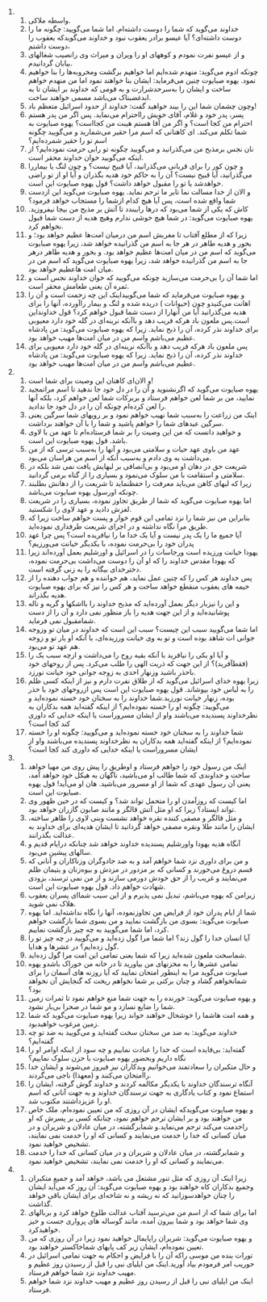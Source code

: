 <ol>
  <li>
    <ol>
      <li>واسطه ملاکی.</li>
      <li>خداوند می‌گوید که شما را دوست داشته‌ام. اما شما می‌گویید: چگونه ما را دوست داشته‌ای؟ آیا عیسو برادر یعقوب نبود و خداوند می‌گویدکه یعقوب را دوست داشتم،</li>
      <li>و از عیسو نفرت نمودم و کوههای او را ویران و میراث وی رانصیب شغالهای بیابان گردانیدم.</li>
      <li>چونکه ادوم می‌گوید: منهدم شده‌ایم اما خواهیم برگشت ومخروبه‌ها را بنا خواهیم نمود. یهوه صبایوت چنین می‌فرماید: ایشان بنا خواهند نمود اما من منهدم خواهم ساخت و ایشان را به‌سرحدشرارت و به قومی که خداوند بر ایشان تا به ابدغضبناک می‌باشد مسمی خواهند ساخت.</li>
      <li>وچون چشمان شما این را بیند خواهید گفت: خداوند از حدود اسرائیل متعظم باد!</li>
      <li>پسر، پدر خود و غلام، آقای خویش رااحترام می‌نماید. پس اگر من پدر هستم احترام من کجا است؟ و اگر من آقا هستم هیبت من کجااست؟ یهوه صبایوت به شما تکلم می‌کند. ای کاهنانی که اسم مرا حقیر می‌شمارید و می‌گویید چگونه اسم تو را حقیر شمرده‌ایم؟</li>
      <li>نان نجس برمذبح من می‌گذرانید و می‌گویید چگونه تو رابی حرمت نموده‌ایم؟ از اینکه می‌گویید خوان خداوند محقر است.</li>
      <li>و چون کور را برای قربانی می‌گذرانید، آیا قبیح نیست؟ و چون لنگ یا بیماررا می‌گذرانید، آیا قبیح نیست؟ آن را به حاکم خود هدیه بگذران و آیا او از تو راضی خواهدشد یا تو را مقبول خواهد داشت؟ قول یهوه صبایوت این است.</li>
      <li>و الان از خدا مسالت نما تابر ما ترحم نماید. یهوه صبایوت می‌گوید این ازدست شما واقع شده است، پس آیا هیچ کدام ازشما را مستجاب خواهد فرمود؟</li>
      <li>کاش که یکی از شما می‌بود که درها راببندد تا آتش بر مذبح من بیجا نیفروزید. یهوه صبایوت می‌گوید: در شما هیچ خوشی ندارم وهیچ هدیه از دست شما قبول نخواهم کرد.</li>
      <li>زیرا که از مطلع آفتاب تا مغربش اسم من درمیان امت‌ها عظیم خواهد بود؛ و بخور و هدیه طاهر در هر جا به اسم من گذرانیده خواهد شد، زیرا یهوه صبایوت می‌گوید که اسم من در میان امت‌ها عظیم خواهد بود. و بخور و هدیه طاهر درهر جا به اسم من گذرانیده خواهد شد، زیرا یهوه صبایوت می‌گوید که اسم من در میان امت هاعظیم خواهد بود.</li>
      <li>اما شما آن را بی‌حرمت می‌سازید چونکه می‌گویید که خوان خداوند نجس است و ثمره آن یعنی طعامش محقر است.</li>
      <li>و یهوه صبایوت می‌فرماید که شما می‌گوییداینک این چه زحمت است و آن را اهانت می‌کنیدو چون (حیوانات ) دریده شده و لنگ و بیمار راآورده، آنها را برای هدیه می‌گذرانید آیا من آنهارا از دست شما قبول خواهم کرد؟ قول خداونداین است.پس ملعون باد هر‌که فریب دهد و باآنکه نرینه‌ای در گله خود دارد معیوبی برای خداوند نذر کرده، آن را ذبح نماید. زیرا که یهوه صبایوت می‌گوید: من پادشاه عظیم می‌باشم واسم من در میان امت‌ها مهیب خواهد بود.</li>
      <li>پس ملعون باد هر‌که فریب دهد و باآنکه نرینه‌ای در گله خود دارد معیوبی برای خداوند نذر کرده، آن را ذبح نماید. زیرا که یهوه صبایوت می‌گوید: من پادشاه عظیم می‌باشم واسم من در میان امت‌ها مهیب خواهد بود.</li>
    </ol>
  </li>
  <li>
    <ol>
      <li>و الان‌ای کاهنان این وصیت برای شما است!</li>
      <li>یهوه صبایوت می‌گوید که اگرنشنوید و آن را در دل خود جا ندهید تا اسم مراتمجید نمایید، من بر شما لعن خواهم فرستاد و بربرکات شما لعن خواهم کرد، بلکه آنها را لعن کرده‌ام چونکه آن را در دل خود جا ندادید.</li>
      <li>اینک من زراعت را به‌سبب شما نهیب خواهم نمود و بر رویهای شما سرگین یعنی سرگین عیدهای شما را خواهم پاشید و شما را با آن خواهند برداشت.</li>
      <li>و خواهید دانست که من این وصیت را بر شما فرستاده‌ام تا عهد من با لاوی باشد. قول یهوه صبایوت این است.</li>
      <li>عهد من باوی عهد حیات و سلامتی می‌بود و آنها را به‌سبب ترسی که از من می‌داشت به وی دادم و به‌سبب آنکه از اسم من هراسان می‌بود.</li>
      <li>شریعت حق در دهان او می‌بود و بی‌انصافی بر لبهایش یافت نمی شد بلکه در سلامتی و استقامت با من سلوک می‌نمود و بسیاری را از گناه برمی گردانید.</li>
      <li>زیرا که لبهای کاهن می‌باید معرفت را حفظنماید تا شریعت را از دهانش بطلبند چونکه اورسول یهوه صبایوت می‌باشد.</li>
      <li>اما یهوه صبایوت می‌گوید که شما از طریق تجاوز نموده، بسیاری را در شریعت لغزش دادید و عهد لاوی را شکستید.</li>
      <li>بنابراین من نیز شما را نزد تمامی این قوم خوار و پست خواهم ساخت زیرا که طریق مرا نگاه نداشته و در اجرای شریعت طرفداری نموده‌اید.</li>
      <li>آیا جمیع ما را یک پدر نیست و آیا یک خدا ما را نیافریده است؟ پس چرا عهد پدران خود را بی‌حرمت نموده، با یکدیگر خیانت می‌ورزیم؟</li>
      <li>یهودا خیانت ورزیده است ورجاسات را در اسرائیل و اورشلیم بعمل آورده‌اند زیرا که یهودا مقدس خداوند را که او آن را دوست می‌داشت بی‌حرمت نموده، دخترخدای بیگانه را به زنی گرفته است.</li>
      <li>پس خداوند هر کس را که چنین عمل نماید، هم خواننده و هم جواب دهنده را از خیمه های یعقوب منقطع خواهد ساخت و هر کس را نیز که برای یهوه صبایوت هدیه بگذراند.</li>
      <li>و این را نیزبار دیگر بعمل آورده‌اید که مذبح خداوند را بااشکها و گریه و ناله پوشانیده‌اید و از این جهت هدیه را باز منظور نمی دارد و آن را از دست شمامقبول نمی فرماید.</li>
      <li>اما شما می‌گویید سبب این چیست؟ سبب این است که خداوند در میان تو وزوجه جوانی ات شاهد بوده است و تو به وی خیانت ورزیده‌ای، با آنکه او یار تو و زوجه هم عهد تو می‌بود.</li>
      <li>و آیا او یکی را نیافرید با آنکه بقیه روح را می‌داشت و ازچه سبب یک را (فقطآفرید)؟ از این جهت که ذریت الهی را طلب می‌کرد. پس از روحهای خود باحذر باشید وزنهار احدی به زوجه جوانی خود خیانت نورزد.</li>
      <li>زیرا یهوه خدای اسرائیل می‌گوید که از طلاق نفرت دارم و نیز از اینکه کسی ظلم را به لباس خود بپوشاند. قول یهوه صبایوت این است پس ازروحهای خود با حذر بوده، زنهار خیانت نورزید.شما خداوند را به سخنان خود خسته نموده‌اید و می‌گویید: چگونه او را خسته نموده‌ایم؟ از اینکه گفته‌اید همه بدکاران به نظرخداوند پسندیده می‌باشند واو از ایشان مسروراست یا اینکه خدایی که داوری کند کجا است؟</li>
      <li>شما خداوند را به سخنان خود خسته نموده‌اید و می‌گویید: چگونه او را خسته نموده‌ایم؟ از اینکه گفته‌اید همه بدکاران به نظرخداوند پسندیده می‌باشند واو از ایشان مسروراست یا اینکه خدایی که داوری کند کجا است؟</li>
    </ol>
  </li>
  <li>
    <ol>
      <li>اینک من رسول خود را خواهم فرستاد و اوطریق را پیش روی من مهیا خواهد ساخت و خداوندی که شما طالب او می‌باشید، ناگهان به هیکل خود خواهد آمد، یعنی آن رسول عهدی که شما از او مسرور می‌باشید. هان او می‌آید! قول یهوه صبایوت این است.</li>
      <li>اما کیست که روزآمدن او را متحمل تواند شد؟ و کیست که در حین ظهور وی تواند ایستاد؟ زیرا که او مثل آتش قالگر و مانند صابون گازران خواهد بود.</li>
      <li>و مثل قالگر و مصفی کننده نقره خواهد نشست وبنی لاوی را طاهر ساخته، ایشان را مانند طلا ونقره مصفی خواهد گردانید تا ایشان هدیه‌ای برای خداوند به عدالت بگذرانند.</li>
      <li>آنگاه هدیه یهودا واورشلیم پسندیده خداوند خواهد شد چنانکه درایام قدیم و سالهای پیشین می‌بود.</li>
      <li>و من برای داوری نزد شما خواهم آمد و به ضد جادوگران وزناکاران و آنانی که قسم دروغ می‌خورند و کسانی که بر مزدور در مزدش و بیوه‌زنان و یتیمان ظلم می‌نمایند و غریب را از حق خودش دورمی سازند و از من نمی ترسند، بزودی شهادت خواهم داد. قول یهوه صبایوت این است.</li>
      <li>زیرامن که یهوه می‌باشم، تبدیل نمی پذیرم و از این سبب شما‌ای پسران یعقوب هلاک نمی شوید.</li>
      <li>شما از ایام پدران خود از فرایض من تجاوزنموده، آنها را نگاه نداشته‌اید. اما یهوه صبایوت می‌گوید: بسوی من بازگشت نمایید و من بسوی شما بازگشت خواهم کرد، اما شما می‌گویید به چه چیز بازگشت نماییم.</li>
      <li>آیا انسان خدا را گول زند؟ اما شما مرا گول زده‌اید و می‌گویید در چه چیز تو را گول زده‌ایم؟ در عشرها و هدایا.</li>
      <li>شماسخت ملعون شده‌اید زیرا که شما یعنی تمامی این امت مرا گول زده‌اید.</li>
      <li>تمامی عشرها را به مخزنهای من بیاورید تا در خانه من خوراک باشدو یهوه صبایوت می‌گوید مرا به اینطور امتحان نمایید که آیا روزنه های آسمان را برای شمانخواهم گشاد و چنان برکتی بر شما نخواهم ریخت که گنجایش آن نخواهد بود؟</li>
      <li>و یهوه صبایوت می‌گوید: خورنده را به جهت شما منع خواهم نمود تا ثمرات زمین شما را ضایع نسازد و مو شما در صحرا بی‌بار نشود.</li>
      <li>و همه امت هاشما را خوشحال خواهند خواند زیرا یهوه صبایوت می‌گوید که شما زمین مرغوب خواهیدبود.</li>
      <li>خداوند می‌گوید: به ضد من سخنان سخت گفته‌اید و می‌گویید به ضد تو چه گفته‌ایم؟</li>
      <li>گفته‌اید: بی‌فایده است که خدا را عبادت نماییم و چه سود از اینکه اوامر او را نگاه داریم وبحضور یهوه صبایوت با حزن سلوک نماییم؟</li>
      <li>و حال متکبران را سعادتمند می‌خوانیم وبدکاران نیز فیروز می‌شوند و ایشان خدا راامتحان می‌کنند و (معهذا) ناجی می‌گردند.</li>
      <li>آنگاه ترسندگان خداوند با یکدیگر مکالمه کردند و خداوند گوش گرفته، ایشان را استماع نمود و کتاب یادگاری به جهت ترسندگان خداوند و به جهت آنانی که اسم او را عزیزداشتند مکتوب شد.</li>
      <li>و یهوه صبایوت می‌گویدکه ایشان در آن روزی که من تعیین نموده‌ام، ملک خاص من خواهند بود و بر ایشان ترحم خواهم نمود، چنانکه کسی بر پسرش که او راخدمت می‌کند ترحم می‌نماید.و شمابرگشته، در میان عادلان و شریران و در میان کسانی که خدا را خدمت می‌نمایند و کسانی که او را خدمت نمی نمایند، تشخیص خواهید نمود.</li>
      <li>و شمابرگشته، در میان عادلان و شریران و در میان کسانی که خدا را خدمت می‌نمایند و کسانی که او را خدمت نمی نمایند، تشخیص خواهید نمود.</li>
    </ol>
  </li>
  <li>
    <ol>
      <li>زیرا اینک آن روزی که مثل تنور مشتعل می باشد، خواهد آمد و جمیع متکبران وجمیع بدکاران کاه خواهند بود و یهوه صبایوت می‌گوید: آن روز که می‌آید ایشان را چنان خواهدسوزانید که نه ریشه و نه شاخه‌ای برای ایشان باقی خواهد گذاشت.</li>
      <li>اما برای شما که از اسم من می‌ترسید آفتاب عدالت طلوع خواهد کرد و بربالهای وی شفا خواهد بود و شما بیرون آمده، مانند گوساله های پرواری جست و خیز خواهیدکرد.</li>
      <li>و یهوه صبایوت می‌گوید: شریران راپایمال خواهید نمود زیرا در آن روزی که من تعیین نموده‌ام، ایشان زیر کف پایهای شماخاکستر خواهند بود.</li>
      <li>تورات بنده من موسی راکه آن را با فرایض و احکام به جهت تمامی اسرائیل در حوریب امر فرمودم بیاد آورید.اینک من ایلیای نبی را قبل از رسیدن روز عظیم و مهیب خداوند نزد شما خواهم فرستاد.</li>
      <li>اینک من ایلیای نبی را قبل از رسیدن روز عظیم و مهیب خداوند نزد شما خواهم فرستاد.</li>
    </ol>
  </li>
</ol>